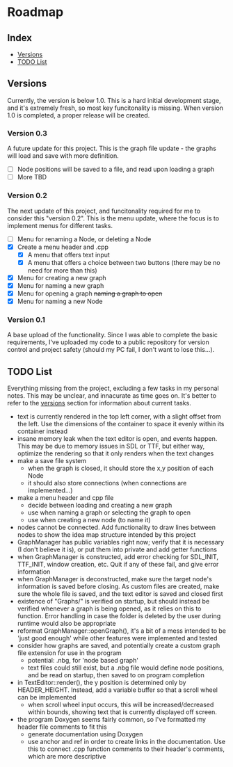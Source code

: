 # Roadmap

## Index
- [Versions](#versions)
- [TODO List](#todo_list)

## <a id="versions"></a> Versions
Currently, the version is below 1.0. This is a hard initial development stage, and it's extremely fresh, so most key funcitonality is missing.
When version 1.0 is completed, a proper release will be created.

### Version 0.3
A future update for this project. This is the graph file update - the graphs will load and save with more definition.
- [ ] Node positions will be saved to a file, and read upon loading a graph
- [ ] More TBD

### Version 0.2
The next update of this project, and funcitonality required for me to consider this "version 0.2". This is the menu update, where the focus is to implement menus for different tasks.
- [ ] Menu for renaming a Node, or deleting a Node
- [x] Create a menu header and .cpp
    - [x] A menu that offers text input
    - [x] A menu that offers a choice between two buttons (there may be no need for more than this)
- [x] Menu for creating a new graph
- [x] Menu for naming a new graph
- [x] Menu for opening a graph ~~naming a graph to open~~
- [x] Menu for naming a new Node

### Version 0.1
A base upload of the functionality. Since I was able to complete the basic requirements, I've uploaded my code to a public repository for version control and project safety (should my PC fail, I don't want to lose this...).


## <a id="todo_list"></a>TODO List
Everything missing from the project, excluding a few tasks in my personal notes. This may be unclear, and innacurate as time goes on. It's better to refer to the [versions](#versions) section for information about current tasks.

- text is currently rendered in the top left corner, with a slight offset from the left. Use the dimensions of the container to space it evenly within its container instead
- insane memory leak when the text editor is open, and events happen. This may be due to memory issues in SDL or TTF, but either way, optimize the rendering so that it only renders when the text changes
- make a save file system
    - when the graph is closed, it should store the x,y position of each Node
    - it should also store connections (when connections are implemented...)
- make a menu header and cpp file
    - decide between loading and creating a new graph
    - use when naming a graph or selecting the graph to open
    - use when creating a new node (to name it)
- nodes cannot be connected. Add functionality to draw lines between nodes to show the idea map structure intended by this project
- GraphManager has public variables right now; verify that it is necessary (I don't believe it is), or put them into private and add getter functions
- when GraphManager is constructed, add error checking for SDL_INIT, TTF_INIT, window creation, etc. Quit if any of these fail, and give error information
- when GraphManager is deconstructed, make sure the target node's information is saved before closing. As custom files are created, make sure the whole file is saved, and the text editor is saved and closed first
- existence of "Graphs/" is verified on startup, but should instead be verified whenever a graph is being opened, as it relies on this to function. Error handling in case the folder is deleted by the user during runtime would also be appropriate
- reformat GraphManager::openGraph(), it's a bit of a mess intended to be 'just good enough' while other features were implemented and tested
- consider how graphs are saved, and potentially create a custom graph file extension for use in the program
    - potential: .nbg, for 'node based graph'
    - text files could still exist, but a .nbg file would define node positions, and be read on startup, then saved to on program completion
- in TextEditor::render(), the y position is determined only by HEADER_HEIGHT. Instead, add a variable buffer so that a scroll wheel can be implemented
    - when scroll wheel input occurs, this will be increased/decreased within bounds, showing text that is currently displayed off screen.
- the program Doxygen seems fairly common, so I've formatted my header file comments to fit this
    - generate documentation using Doxygen
    - use anchor and ref in order to create links in the documentation. Use this to connect .cpp function comments to their header's comments, which are more descriptive

